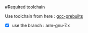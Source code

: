 #Required toolchain

Use toolchain from here :  [gcc-prebuilts](https://github.com/iykequame/gcc-prebuilts)

- [x] use the branch :  arm-gnu-7.x